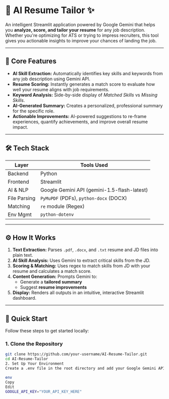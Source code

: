 # 🧠 AI Resume Tailor ✨

An intelligent Streamlit application powered by Google Gemini that helps you **analyze, score, and tailor your resume** for any job description. Whether you're optimizing for ATS or trying to impress recruiters, this tool gives you actionable insights to improve your chances of landing the job.

---

## 🚀 Core Features

- **AI Skill Extraction:** Automatically identifies key skills and keywords from any job description using Gemini API.
- **Resume Scoring:** Instantly generates a match score to evaluate how well your resume aligns with job requirements.
- **Keyword Analysis:** Side-by-side display of _Matched Skills_ vs _Missing Skills_.
- **AI-Generated Summary:** Creates a personalized, professional summary for the specific role.
- **Actionable Improvements:** AI-powered suggestions to re-frame experiences, quantify achievements, and improve overall resume impact.

---

## 🛠️ Tech Stack

| Layer        | Tools Used                          |
|--------------|-------------------------------------|
| Backend      | Python                              |
| Frontend     | Streamlit                           |
| AI & NLP     | Google Gemini API (gemini-1.5-flash-latest) |
| File Parsing | `PyMuPDF` (PDFs), `python-docx` (DOCX) |
| Matching     | `re` module (Regex)                 |
| Env Mgmt     | `python-dotenv`                     |

---

## ⚙️ How It Works

1. **Text Extraction:** Parses `.pdf`, `.docx`, and `.txt` resume and JD files into plain text.
2. **AI Skill Analysis:** Uses Gemini to extract critical skills from the JD.
3. **Scoring & Matching:** Uses regex to match skills from JD with your resume and calculates a match score.
4. **Content Generation:** Prompts Gemini to:
   - Generate a **tailored summary**
   - Suggest **resume improvements**
5. **Display:** Renders all outputs in an intuitive, interactive Streamlit dashboard.

---

## 🏁 Quick Start

Follow these steps to get started locally:

### 1. Clone the Repository

```bash
git clone https://github.com/your-username/AI-Resume-Tailor.git
cd AI-Resume-Tailor
2. Set Up Your Environment
Create a .env file in the root directory and add your Google Gemini API key:
```

```bash
env
Copy
Edit
GOOGLE_API_KEY="YOUR_API_KEY_HERE"
